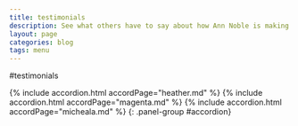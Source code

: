 ```yaml
---
title: testimonials
description: See what others have to say about how Ann Noble is making a differance in their lives.
layout: page
categories: blog
tags: menu
---
```

#testimonials

{% include accordion.html accordPage="heather.md" %}
{% include accordion.html accordPage="magenta.md" %}
{% include accordion.html accordPage="micheala.md" %}
{: .panel-group #accordion}
